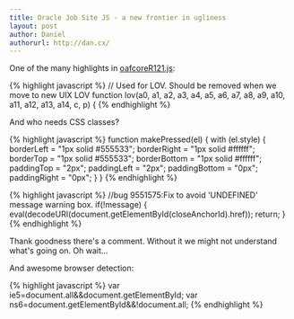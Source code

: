 ```yaml
---
title: Oracle Job Site JS - a new frontier in ugliness
layout: post
author: Daniel
authorurl: http://dan.cx/
---
```


One of the many highlights in [oafcoreR121.js](https://irecruitment.oracle.com/OA_HTML/cabo/oajsLibs/oafcoreR121.js):

{% highlight javascript %}
// Used for LOV. Should be removed when we move to new UIX LOV
function lov(a0, a1, a2, a3, a4, a5, a6, a7, a8, a9, a10, a11, a12, a13, a14, c, p)
{
{% endhighlight %}

And who needs CSS classes?

{% highlight javascript %}
function makePressed(el) 
{
  with (el.style) 
  {
    borderLeft = "1px solid #555533";
    borderRight = "1px solid #ffffff";
    borderTop = "1px solid #555533";
    borderBottom = "1px solid #ffffff";
    paddingTop = "2px";
    paddingLeft = "2px";
    paddingBottom = "0px";
    paddingRight = "0px";
  }
}
{% endhighlight %}

{% highlight javascript %}
//bug 9551575:Fix to avoid 'UNDEFINED' message warning box.
if(!message)
{
eval(decodeURI(document.getElementById(closeAnchorId).href));
return;
}
{% endhighlight %}

Thank goodness there's a comment. Without it we might not understand what's going on. Oh wait...

And awesome browser detection:

{% highlight javascript %}
var ie5=document.all&&document.getElementById;
var ns6=document.getElementById&&!document.all;
{% endhighlight %}
